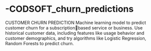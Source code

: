 # -CODSOFT_churn_predictions
CUSTOMER CHURN PREDICTION
Machine learning model to predict customer churn for a subscriptionbased service or business. Use historical customer data, including
features like usage behavior and customer demographics, and try
algorithms like Logistic Regression, Random Forests to predict churn.
